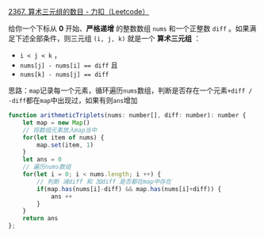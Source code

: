 [2367. 算术三元组的数目 - 力扣（Leetcode）](https://leetcode.cn/problems/number-of-arithmetic-triplets/description/)

给你一个下标从 **0** 开始、**严格递增** 的整数数组 `nums` 和一个正整数 `diff` 。如果满足下述全部条件，则三元组 `(i, j, k)` 就是一个 **算术三元组** ：

- `i < j < k` ，
- `nums[j] - nums[i] == diff` 且
- `nums[k] - nums[j] == diff`

思路：`map`记录每一个元素，循环遍历`nums`数组，判断是否存在一个元素`+diff / -diff`都在`map`中出现过，如果有则`ans`增加

```javascript
function arithmeticTriplets(nums: number[], diff: number): number {
    let map = new Map()
    // 将数组元素放入map当中
    for(let item of nums) {
        map.set(item, 1)
    }
    let ans = 0
    // 遍历nums数组
    for(let i = 0; i < nums.length; i ++) {
      	// 判断 减diff 和 加diff 是否都在map中存在
        if(map.has(nums[i]-diff) && map.has(nums[i]+diff)) {
            ans ++
        }
    }
    return ans
};
```

